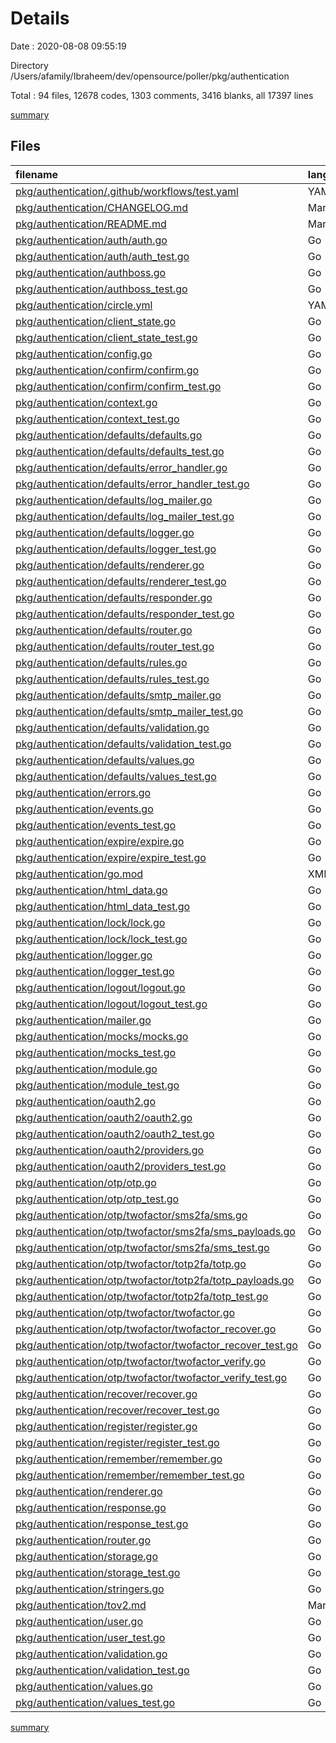 # Details

Date : 2020-08-08 09:55:19

Directory /Users/afamily/Ibraheem/dev/opensource/poller/pkg/authentication

Total : 94 files,  12678 codes, 1303 comments, 3416 blanks, all 17397 lines

[summary](results.md)

## Files
| filename | language | code | comment | blank | total |
| :--- | :--- | ---: | ---: | ---: | ---: |
| [pkg/authentication/.github/workflows/test.yaml](/pkg/authentication/.github/workflows/test.yaml) | YAML | 24 | 0 | 5 | 29 |
| [pkg/authentication/CHANGELOG.md](/pkg/authentication/CHANGELOG.md) | Markdown | 222 | 0 | 95 | 317 |
| [pkg/authentication/README.md](/pkg/authentication/README.md) | Markdown | 708 | 2 | 209 | 919 |
| [pkg/authentication/auth/auth.go](/pkg/authentication/auth/auth.go) | Go | 93 | 9 | 26 | 128 |
| [pkg/authentication/auth/auth_test.go](/pkg/authentication/auth/auth_test.go) | Go | 296 | 2 | 72 | 370 |
| [pkg/authentication/authboss.go](/pkg/authentication/authboss.go) | Go | 135 | 59 | 32 | 226 |
| [pkg/authentication/authboss_test.go](/pkg/authentication/authboss_test.go) | Go | 217 | 0 | 42 | 259 |
| [pkg/authentication/circle.yml](/pkg/authentication/circle.yml) | YAML | 16 | 0 | 1 | 17 |
| [pkg/authentication/client_state.go](/pkg/authentication/client_state.go) | Go | 246 | 91 | 56 | 393 |
| [pkg/authentication/client_state_test.go](/pkg/authentication/client_state_test.go) | Go | 164 | 1 | 51 | 216 |
| [pkg/authentication/config.go](/pkg/authentication/config.go) | Go | 90 | 144 | 43 | 277 |
| [pkg/authentication/confirm/confirm.go](/pkg/authentication/confirm/confirm.go) | Go | 232 | 31 | 56 | 319 |
| [pkg/authentication/confirm/confirm_test.go](/pkg/authentication/confirm/confirm_test.go) | Go | 333 | 3 | 94 | 430 |
| [pkg/authentication/context.go](/pkg/authentication/context.go) | Go | 106 | 28 | 29 | 163 |
| [pkg/authentication/context_test.go](/pkg/authentication/context_test.go) | Go | 188 | 1 | 62 | 251 |
| [pkg/authentication/defaults/defaults.go](/pkg/authentication/defaults/defaults.go) | Go | 15 | 10 | 5 | 30 |
| [pkg/authentication/defaults/defaults_test.go](/pkg/authentication/defaults/defaults_test.go) | Go | 34 | 0 | 6 | 40 |
| [pkg/authentication/defaults/error_handler.go](/pkg/authentication/defaults/error_handler.go) | Go | 29 | 8 | 9 | 46 |
| [pkg/authentication/defaults/error_handler_test.go](/pkg/authentication/defaults/error_handler_test.go) | Go | 22 | 1 | 9 | 32 |
| [pkg/authentication/defaults/log_mailer.go](/pkg/authentication/defaults/log_mailer.go) | Go | 30 | 4 | 10 | 44 |
| [pkg/authentication/defaults/log_mailer_test.go](/pkg/authentication/defaults/log_mailer_test.go) | Go | 53 | 0 | 14 | 67 |
| [pkg/authentication/defaults/logger.go](/pkg/authentication/defaults/logger.go) | Go | 18 | 6 | 6 | 30 |
| [pkg/authentication/defaults/logger_test.go](/pkg/authentication/defaults/logger_test.go) | Go | 18 | 0 | 6 | 24 |
| [pkg/authentication/defaults/renderer.go](/pkg/authentication/defaults/renderer.go) | Go | 40 | 6 | 13 | 59 |
| [pkg/authentication/defaults/renderer_test.go](/pkg/authentication/defaults/renderer_test.go) | Go | 34 | 0 | 9 | 43 |
| [pkg/authentication/defaults/responder.go](/pkg/authentication/defaults/responder.go) | Go | 101 | 13 | 26 | 140 |
| [pkg/authentication/defaults/responder_test.go](/pkg/authentication/defaults/responder_test.go) | Go | 199 | 0 | 54 | 253 |
| [pkg/authentication/defaults/router.go](/pkg/authentication/defaults/router.go) | Go | 46 | 9 | 11 | 66 |
| [pkg/authentication/defaults/router_test.go](/pkg/authentication/defaults/router_test.go) | Go | 69 | 0 | 15 | 84 |
| [pkg/authentication/defaults/rules.go](/pkg/authentication/defaults/rules.go) | Go | 168 | 8 | 27 | 203 |
| [pkg/authentication/defaults/rules_test.go](/pkg/authentication/defaults/rules_test.go) | Go | 155 | 0 | 17 | 172 |
| [pkg/authentication/defaults/smtp_mailer.go](/pkg/authentication/defaults/smtp_mailer.go) | Go | 101 | 12 | 25 | 138 |
| [pkg/authentication/defaults/smtp_mailer_test.go](/pkg/authentication/defaults/smtp_mailer_test.go) | Go | 71 | 0 | 22 | 93 |
| [pkg/authentication/defaults/validation.go](/pkg/authentication/defaults/validation.go) | Go | 50 | 9 | 17 | 76 |
| [pkg/authentication/defaults/validation_test.go](/pkg/authentication/defaults/validation_test.go) | Go | 73 | 0 | 15 | 88 |
| [pkg/authentication/defaults/values.go](/pkg/authentication/defaults/values.go) | Go | 245 | 40 | 55 | 340 |
| [pkg/authentication/defaults/values_test.go](/pkg/authentication/defaults/values_test.go) | Go | 117 | 0 | 32 | 149 |
| [pkg/authentication/errors.go](/pkg/authentication/errors.go) | Go | 7 | 2 | 3 | 12 |
| [pkg/authentication/events.go](/pkg/authentication/events.go) | Go | 59 | 31 | 15 | 105 |
| [pkg/authentication/events_test.go](/pkg/authentication/events_test.go) | Go | 125 | 0 | 26 | 151 |
| [pkg/authentication/expire/expire.go](/pkg/authentication/expire/expire.go) | Go | 90 | 16 | 25 | 131 |
| [pkg/authentication/expire/expire_test.go](/pkg/authentication/expire/expire_test.go) | Go | 145 | 2 | 33 | 180 |
| [pkg/authentication/go.mod](/pkg/authentication/go.mod) | XML | 9 | 0 | 3 | 12 |
| [pkg/authentication/html_data.go](/pkg/authentication/html_data.go) | Go | 56 | 36 | 16 | 108 |
| [pkg/authentication/html_data_test.go](/pkg/authentication/html_data_test.go) | Go | 67 | 0 | 17 | 84 |
| [pkg/authentication/lock/lock.go](/pkg/authentication/lock/lock.go) | Go | 121 | 22 | 32 | 175 |
| [pkg/authentication/lock/lock_test.go](/pkg/authentication/lock/lock_test.go) | Go | 264 | 0 | 74 | 338 |
| [pkg/authentication/logger.go](/pkg/authentication/logger.go) | Go | 43 | 16 | 13 | 72 |
| [pkg/authentication/logger_test.go](/pkg/authentication/logger_test.go) | Go | 52 | 0 | 15 | 67 |
| [pkg/authentication/logout/logout.go](/pkg/authentication/logout/logout.go) | Go | 59 | 4 | 15 | 78 |
| [pkg/authentication/logout/logout_test.go](/pkg/authentication/logout/logout_test.go) | Go | 115 | 2 | 30 | 147 |
| [pkg/authentication/mailer.go](/pkg/authentication/mailer.go) | Go | 16 | 5 | 5 | 26 |
| [pkg/authentication/mocks/mocks.go](/pkg/authentication/mocks/mocks.go) | Go | 461 | 129 | 157 | 747 |
| [pkg/authentication/mocks_test.go](/pkg/authentication/mocks_test.go) | Go | 178 | 1 | 37 | 216 |
| [pkg/authentication/module.go](/pkg/authentication/module.go) | Go | 82 | 26 | 19 | 127 |
| [pkg/authentication/module_test.go](/pkg/authentication/module_test.go) | Go | 84 | 2 | 21 | 107 |
| [pkg/authentication/oauth2.go](/pkg/authentication/oauth2.go) | Go | 11 | 17 | 4 | 32 |
| [pkg/authentication/oauth2/oauth2.go](/pkg/authentication/oauth2/oauth2.go) | Go | 199 | 58 | 49 | 306 |
| [pkg/authentication/oauth2/oauth2_test.go](/pkg/authentication/oauth2/oauth2_test.go) | Go | 298 | 3 | 74 | 375 |
| [pkg/authentication/oauth2/providers.go](/pkg/authentication/oauth2/providers.go) | Go | 69 | 6 | 16 | 91 |
| [pkg/authentication/oauth2/providers_test.go](/pkg/authentication/oauth2/providers_test.go) | Go | 60 | 2 | 12 | 74 |
| [pkg/authentication/otp/otp.go](/pkg/authentication/otp/otp.go) | Go | 227 | 22 | 61 | 310 |
| [pkg/authentication/otp/otp_test.go](/pkg/authentication/otp/otp_test.go) | Go | 497 | 8 | 133 | 638 |
| [pkg/authentication/otp/twofactor/sms2fa/sms.go](/pkg/authentication/otp/twofactor/sms2fa/sms.go) | Go | 373 | 34 | 89 | 496 |
| [pkg/authentication/otp/twofactor/sms2fa/sms_payloads.go](/pkg/authentication/otp/twofactor/sms2fa/sms_payloads.go) | Go | 26 | 6 | 11 | 43 |
| [pkg/authentication/otp/twofactor/sms2fa/sms_test.go](/pkg/authentication/otp/twofactor/sms2fa/sms_test.go) | Go | 431 | 9 | 118 | 558 |
| [pkg/authentication/otp/twofactor/totp2fa/totp.go](/pkg/authentication/otp/twofactor/totp2fa/totp.go) | Go | 335 | 24 | 81 | 440 |
| [pkg/authentication/otp/twofactor/totp2fa/totp_payloads.go](/pkg/authentication/otp/twofactor/totp2fa/totp_payloads.go) | Go | 16 | 3 | 7 | 26 |
| [pkg/authentication/otp/twofactor/totp2fa/totp_test.go](/pkg/authentication/otp/twofactor/totp2fa/totp_test.go) | Go | 448 | 9 | 129 | 586 |
| [pkg/authentication/otp/twofactor/twofactor.go](/pkg/authentication/otp/twofactor/twofactor.go) | Go | 33 | 8 | 10 | 51 |
| [pkg/authentication/otp/twofactor/twofactor_recover.go](/pkg/authentication/otp/twofactor/twofactor_recover.go) | Go | 122 | 14 | 28 | 164 |
| [pkg/authentication/otp/twofactor/twofactor_recover_test.go](/pkg/authentication/otp/twofactor/twofactor_recover_test.go) | Go | 192 | 0 | 54 | 246 |
| [pkg/authentication/otp/twofactor/twofactor_verify.go](/pkg/authentication/otp/twofactor/twofactor_verify.go) | Go | 181 | 21 | 42 | 244 |
| [pkg/authentication/otp/twofactor/twofactor_verify_test.go](/pkg/authentication/otp/twofactor/twofactor_verify_test.go) | Go | 248 | 1 | 76 | 325 |
| [pkg/authentication/recover/recover.go](/pkg/authentication/recover/recover.go) | Go | 232 | 18 | 59 | 309 |
| [pkg/authentication/recover/recover_test.go](/pkg/authentication/recover/recover_test.go) | Go | 389 | 3 | 95 | 487 |
| [pkg/authentication/register/register.go](/pkg/authentication/register/register.go) | Go | 113 | 12 | 29 | 154 |
| [pkg/authentication/register/register_test.go](/pkg/authentication/register/register_test.go) | Go | 252 | 4 | 63 | 319 |
| [pkg/authentication/remember/remember.go](/pkg/authentication/remember/remember.go) | Go | 127 | 19 | 33 | 179 |
| [pkg/authentication/remember/remember_test.go](/pkg/authentication/remember/remember_test.go) | Go | 269 | 2 | 86 | 357 |
| [pkg/authentication/renderer.go](/pkg/authentication/renderer.go) | Go | 6 | 3 | 4 | 13 |
| [pkg/authentication/response.go](/pkg/authentication/response.go) | Go | 51 | 30 | 13 | 94 |
| [pkg/authentication/response_test.go](/pkg/authentication/response_test.go) | Go | 33 | 0 | 11 | 44 |
| [pkg/authentication/router.go](/pkg/authentication/router.go) | Go | 10 | 1 | 4 | 15 |
| [pkg/authentication/storage.go](/pkg/authentication/storage.go) | Go | 73 | 73 | 28 | 174 |
| [pkg/authentication/storage_test.go](/pkg/authentication/storage_test.go) | Go | 53 | 0 | 12 | 65 |
| [pkg/authentication/stringers.go](/pkg/authentication/stringers.go) | Go | 10 | 1 | 6 | 17 |
| [pkg/authentication/tov2.md](/pkg/authentication/tov2.md) | Markdown | 55 | 0 | 21 | 76 |
| [pkg/authentication/user.go](/pkg/authentication/user.go) | Go | 117 | 37 | 31 | 185 |
| [pkg/authentication/user_test.go](/pkg/authentication/user_test.go) | Go | 89 | 0 | 23 | 112 |
| [pkg/authentication/validation.go](/pkg/authentication/validation.go) | Go | 45 | 13 | 11 | 69 |
| [pkg/authentication/validation_test.go](/pkg/authentication/validation_test.go) | Go | 74 | 0 | 19 | 93 |
| [pkg/authentication/values.go](/pkg/authentication/values.go) | Go | 67 | 51 | 27 | 145 |
| [pkg/authentication/values_test.go](/pkg/authentication/values_test.go) | Go | 56 | 0 | 15 | 71 |

[summary](results.md)
